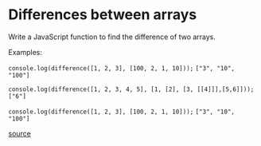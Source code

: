 # Differences between arrays

Write a JavaScript function to find the difference of two arrays.

Examples:

`console.log(difference([1, 2, 3], [100, 2, 1, 10]));`
`["3", "10", "100"]`

`console.log(difference([1, 2, 3, 4, 5], [1, [2], [3, [[4]]],[5,6]]));`
`["6"]`

`console.log(difference([1, 2, 3], [100, 2, 1, 10]));`
`["3", "10", "100"]`

[source](http://www.w3resource.com/javascript-exercises/javascript-array-exercises.php)

